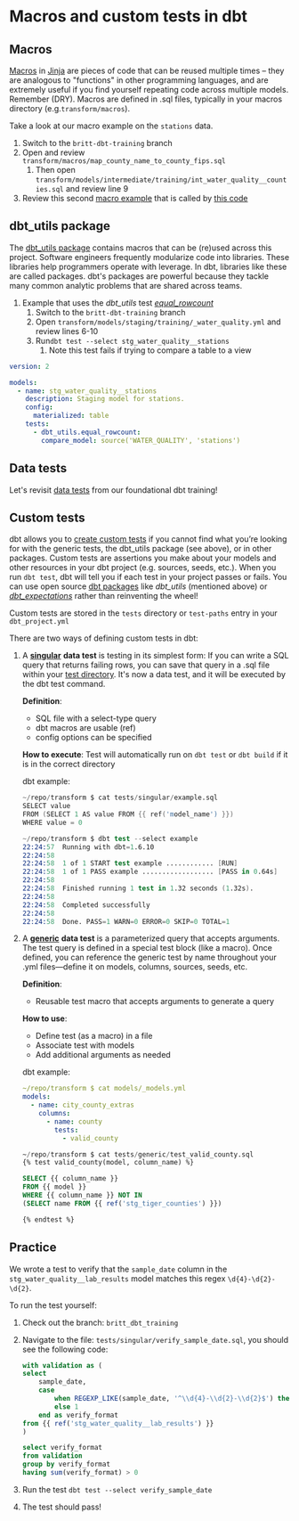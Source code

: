 # Macros and custom tests in dbt

## Macros

[Macros](https://docs.getdbt.com/docs/build/jinja-macros#macros) in [Jinja](https://docs.getdbt.com/docs/build/jinja-macros) are pieces of code that can be reused multiple times – they are analogous to "functions" in other programming languages, and are extremely useful if you find yourself repeating code across multiple models. Remember (DRY). Macros are defined in .sql files, typically in your macros directory (e.g.`transform/macros`).

Take a look at our macro example on the `stations` data.

1. Switch to the `britt-dbt-training` branch
1. Open and review `transform/macros/map_county_name_to_county_fips.sql`
    1. Then open `transform/models/intermediate/training/int_water_quality__counties.sql` and review line 9
1. Review this second [macro example](https://github.com/cagov/data-infrastructure/blob/main/transform/macros/map_class_fp.sql) that is called by [this code](https://github.com/cagov/data-infrastructure/blob/65a4a5c47f0326d50161bc4a1a3e81c20cb19a3e/transform/models/marts/geo_reference/geo_reference__global_ml_building_footprints_with_tiger.sql#L34)

## dbt_utils package

The [dbt_utils package](https://hub.getdbt.com/dbt-labs/dbt_utils/latest/) contains macros that can be (re)used across this project. Software engineers frequently modularize code into libraries. These libraries help programmers operate with leverage. In dbt, libraries like these are called packages. dbt's packages are powerful because they tackle many common analytic problems that are shared across teams.

1. Example that uses the _dbt_utils_ test [_equal_rowcount_](https://github.com/dbt-labs/dbt-utils/tree/1.1.1/?tab=readme-ov-file#equal_rowcount-source)
    1. Switch to the `britt-dbt-training` branch
    1. Open `transform/models/staging/training/_water_quality.yml` and review lines 6-10
    1. Run`dbt test --select stg_water_quality__stations`
        1. Note this test fails if trying to compare a table to a view

```yaml
version: 2

models:
  - name: stg_water_quality__stations
    description: Staging model for stations.
    config:
      materialized: table
    tests:
      - dbt_utils.equal_rowcount:
        compare_model: source('WATER_QUALITY', 'stations')
```

## Data tests

Let's revisit [data tests](https://cagov.github.io/caldata-mdsa-training/data-transformation/dbt/#data-tests) from our foundational dbt training!

## Custom tests

dbt allows you to [create custom tests](https://docs.getdbt.com/best-practices/writing-custom-generic-tests) if you cannot find what you’re looking for with the generic tests, the dbt_utils package (see above), or in other packages. Custom tests are assertions you make about your models and other resources in your dbt project (e.g. sources, seeds, etc.). When you run `dbt test`, dbt will tell you if each test in your project passes or fails. You can use open source [dbt packages](https://docs.getdbt.com/docs/build/packages) like *dbt_utils* (mentioned above) or [*dbt_expectations*](https://hub.getdbt.com/calogica/dbt_expectations/latest/) rather than reinventing the wheel!

Custom tests are stored in the `tests` directory or `test-paths` entry in your `dbt_project.yml`

There are two ways of defining custom tests in dbt:

1. A [**singular**](https://docs.getdbt.com/docs/build/data-tests#singular-data-tests) **data test** is testing in its simplest form: If you can write a SQL query that returns failing rows, you can save that query in a .sql file within your [test directory](https://docs.getdbt.com/reference/project-configs/test-paths). It's now a data test, and it will be executed by the dbt test command.

    **Definition**:

    - SQL file with a select-type query
    - dbt macros are usable (ref)
    - config options can be specified

    **How to execute**:
    Test will automatically run on `dbt test` or `dbt build` if it is in the correct directory

    dbt example:

    ``` S
    ~/repo/transform $ cat tests/singular/example.sql
    SELECT value
    FROM (SELECT 1 AS value FROM {{ ref('model_name') }})
    WHERE value = 0

    ~/repo/transform $ dbt test --select example
    22:24:57  Running with dbt=1.6.10
    22:24:58
    22:24:58  1 of 1 START test example ............ [RUN]
    22:24:58  1 of 1 PASS example .................. [PASS in 0.64s]
    22:24:58
    22:24:58  Finished running 1 test in 1.32 seconds (1.32s).
    22:24:58
    22:24:58  Completed successfully
    22:24:58
    22:24:58  Done. PASS=1 WARN=0 ERROR=0 SKIP=0 TOTAL=1
    ```

1. A [**generic**](https://docs.getdbt.com/docs/build/data-tests#generic-data-tests) **data test** is a parameterized query that accepts arguments. The test query is defined in a special test block (like a macro). Once defined, you can reference the generic test by name throughout your .yml files—define it on models, columns, sources, seeds, etc.

    **Definition**:

    - Reusable test macro that accepts arguments to generate a query

    **How to use**:

    - Define test (as a macro) in a file
    - Associate test with models
    - Add additional arguments as needed

    dbt example:

    ```YAML
    ~/repo/transform $ cat models/_models.yml
    models:
      - name: city_county_extras
        columns:
          - name: county
            tests:
              - valid_county
    ```

    ```SQL
    ~/repo/transform $ cat tests/generic/test_valid_county.sql
    {% test valid_county(model, column_name) %}

    SELECT {{ column_name }}
    FROM {{ model }}
    WHERE {{ column_name }} NOT IN
    (SELECT name FROM {{ ref('stg_tiger_counties') }})

    {% endtest %}
    ```

## Practice

We wrote a test to verify that the `sample_date` column in the `stg_water_quality__lab_results` model matches this regex `\d{4}-\d{2}-\d{2}`.

To run the test yourself:

1. Check out the branch: `britt_dbt_training`
2. Navigate to the file: `tests/singular/verify_sample_date.sql`, you should see the following code:

    ```SQL
    with validation as (
    select
        sample_date,
        case
            when REGEXP_LIKE(sample_date, '^\\d{4}-\\d{2}-\\d{2}$') then 0
            else 1
        end as verify_format
    from {{ ref('stg_water_quality__lab_results') }}
    )

    select verify_format
    from validation
    group by verify_format
    having sum(verify_format) > 0
    ```

3. Run the test `dbt test --select verify_sample_date`
4. The test should pass!
